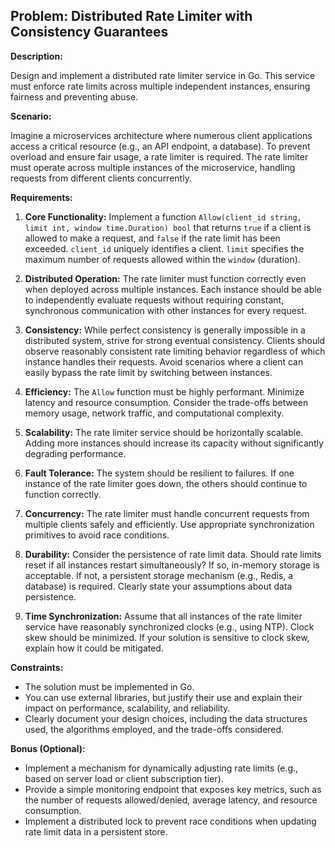 ## Problem: Distributed Rate Limiter with Consistency Guarantees

**Description:**

Design and implement a distributed rate limiter service in Go. This service must enforce rate limits across multiple independent instances, ensuring fairness and preventing abuse.

**Scenario:**

Imagine a microservices architecture where numerous client applications access a critical resource (e.g., an API endpoint, a database).  To prevent overload and ensure fair usage, a rate limiter is required. The rate limiter must operate across multiple instances of the microservice, handling requests from different clients concurrently.

**Requirements:**

1.  **Core Functionality:** Implement a function `Allow(client_id string, limit int, window time.Duration) bool` that returns `true` if a client is allowed to make a request, and `false` if the rate limit has been exceeded.  `client_id` uniquely identifies a client. `limit` specifies the maximum number of requests allowed within the `window` (duration).

2.  **Distributed Operation:** The rate limiter must function correctly even when deployed across multiple instances.  Each instance should be able to independently evaluate requests without requiring constant, synchronous communication with other instances for every request.

3.  **Consistency:**  While perfect consistency is generally impossible in a distributed system, strive for strong eventual consistency. Clients should observe reasonably consistent rate limiting behavior regardless of which instance handles their requests. Avoid scenarios where a client can easily bypass the rate limit by switching between instances.

4.  **Efficiency:**  The `Allow` function must be highly performant.  Minimize latency and resource consumption.  Consider the trade-offs between memory usage, network traffic, and computational complexity.

5.  **Scalability:**  The rate limiter service should be horizontally scalable.  Adding more instances should increase its capacity without significantly degrading performance.

6.  **Fault Tolerance:** The system should be resilient to failures.  If one instance of the rate limiter goes down, the others should continue to function correctly.

7.  **Concurrency:** The rate limiter must handle concurrent requests from multiple clients safely and efficiently.  Use appropriate synchronization primitives to avoid race conditions.

8.  **Durability:** Consider the persistence of rate limit data. Should rate limits reset if all instances restart simultaneously?  If so, in-memory storage is acceptable. If not, a persistent storage mechanism (e.g., Redis, a database) is required. Clearly state your assumptions about data persistence.

9.  **Time Synchronization:** Assume that all instances of the rate limiter service have reasonably synchronized clocks (e.g., using NTP). Clock skew should be minimized.  If your solution is sensitive to clock skew, explain how it could be mitigated.

**Constraints:**

*   The solution must be implemented in Go.
*   You can use external libraries, but justify their use and explain their impact on performance, scalability, and reliability.
*   Clearly document your design choices, including the data structures used, the algorithms employed, and the trade-offs considered.

**Bonus (Optional):**

*   Implement a mechanism for dynamically adjusting rate limits (e.g., based on server load or client subscription tier).
*   Provide a simple monitoring endpoint that exposes key metrics, such as the number of requests allowed/denied, average latency, and resource consumption.
*   Implement a distributed lock to prevent race conditions when updating rate limit data in a persistent store.
